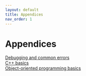 ```yaml
---
layout: default
title: Appendices
nav_order: 1
---
```



# Appendices

[Debugging and common errors](2_debugging.md)\
[C++ basics](3_basic_cpp.md)\
[Object-oriented programming basics](4_basic_oop.md)
